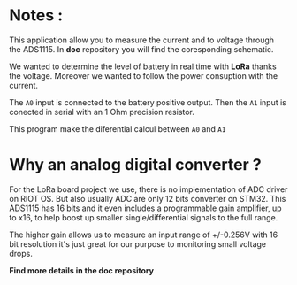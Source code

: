 # Notes :
This application allow you to measure the current and to voltage through the ADS1115. In **doc** repository you will find the coresponding schematic.  

We wanted to determine the level of battery in real time with **LoRa** thanks the voltage. Moreover we wanted to follow the power consuption with the current.  


The `A0` input is connected to the battery positive output. Then the `A1` input is conected in serial with an 1 Ohm precision resistor.  

This program make the diferential calcul between `A0` and `A1`  

# Why an analog digital converter ?

For the LoRa board project we use, there is no implementation of ADC driver on RIOT OS. But also usually ADC are only 12 bits converter on STM32. This ADS1115 has 16 bits and it even includes a programmable gain amplifier, up to x16, to help boost up smaller single/differential signals to the full range.  

The higher gain allows us to measure an input range of +/-0.256V with 16 bit resolution it's just great for our purpose to monitoring small voltage drops.  

**Find more details in the doc repository**

